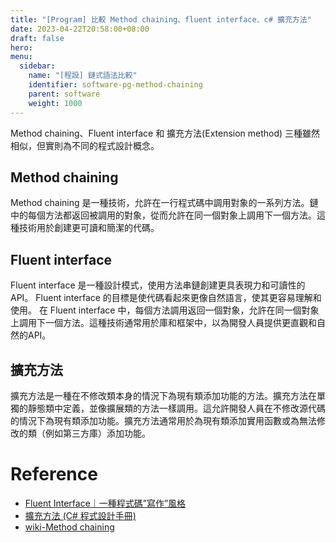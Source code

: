 ```yaml
---
title: "[Program] 比較 Method chaining、fluent interface、c# 擴充方法"
date: 2023-04-22T20:58:00+08:00
draft: false
hero: 
menu:
  sidebar:
    name: "[程設] 鏈式語法比較"
    identifier: software-pg-method-chaining
    parent: software
    weight: 1000
---
```

Method chaining、Fluent interface 和 擴充方法(Extension method) 三種雖然相似，但實則為不同的程式設計概念。

## Method chaining
Method chaining 是一種技術，允許在一行程式碼中調用對象的一系列方法。鏈中的每個方法都返回被調用的對象，從而允許在同一個對象上調用下一個方法。這種技術用於創建更可讀和簡潔的代碼。

## Fluent interface
Fluent interface 是一種設計模式，使用方法串鏈創建更具表現力和可讀性的API。
Fluent interface 的目標是使代碼看起來更像自然語言，使其更容易理解和使用。
在 Fluent interface 中，每個方法調用返回一個對象，允許在同一個對象上調用下一個方法。這種技術通常用於庫和框架中，以為開發人員提供更直觀和自然的API。

## 擴充方法
擴充方法是一種在不修改類本身的情況下為現有類添加功能的方法。擴充方法在單獨的靜態類中定義，並像擴展類的方法一樣調用。這允許開發人員在不修改源代碼的情況下為現有類添加功能。擴充方法通常用於為現有類添加實用函數或為無法修改的類（例如第三方庫）添加功能。

# Reference
- [Fluent Interface｜一種程式碼”寫作”風格](https://www.thinkinmd.com/post/2020/03/02/coding-style-of-fluent-interface/)
- [擴充方法 (C# 程式設計手冊)](https://learn.microsoft.com/zh-tw/dotnet/csharp/programming-guide/classes-and-structs/extension-methods)
- [wiki-Method chaining](https://en.wikipedia.org/wiki/Method_chaining)